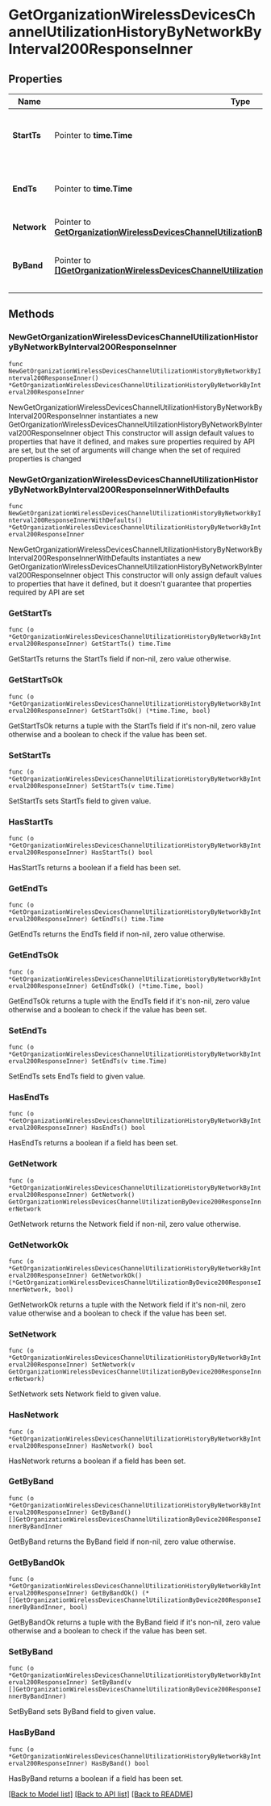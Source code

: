 # GetOrganizationWirelessDevicesChannelUtilizationHistoryByNetworkByInterval200ResponseInner

## Properties

Name | Type | Description | Notes
------------ | ------------- | ------------- | -------------
**StartTs** | Pointer to **time.Time** | The start time of the channel utilization interval. | [optional] 
**EndTs** | Pointer to **time.Time** | The end time of the channel utilization interval. | [optional] 
**Network** | Pointer to [**GetOrganizationWirelessDevicesChannelUtilizationByDevice200ResponseInnerNetwork**](GetOrganizationWirelessDevicesChannelUtilizationByDevice200ResponseInnerNetwork.md) |  | [optional] 
**ByBand** | Pointer to [**[]GetOrganizationWirelessDevicesChannelUtilizationByDevice200ResponseInnerByBandInner**](GetOrganizationWirelessDevicesChannelUtilizationByDevice200ResponseInnerByBandInner.md) | Channel utilization broken down by band. | [optional] 

## Methods

### NewGetOrganizationWirelessDevicesChannelUtilizationHistoryByNetworkByInterval200ResponseInner

`func NewGetOrganizationWirelessDevicesChannelUtilizationHistoryByNetworkByInterval200ResponseInner() *GetOrganizationWirelessDevicesChannelUtilizationHistoryByNetworkByInterval200ResponseInner`

NewGetOrganizationWirelessDevicesChannelUtilizationHistoryByNetworkByInterval200ResponseInner instantiates a new GetOrganizationWirelessDevicesChannelUtilizationHistoryByNetworkByInterval200ResponseInner object
This constructor will assign default values to properties that have it defined,
and makes sure properties required by API are set, but the set of arguments
will change when the set of required properties is changed

### NewGetOrganizationWirelessDevicesChannelUtilizationHistoryByNetworkByInterval200ResponseInnerWithDefaults

`func NewGetOrganizationWirelessDevicesChannelUtilizationHistoryByNetworkByInterval200ResponseInnerWithDefaults() *GetOrganizationWirelessDevicesChannelUtilizationHistoryByNetworkByInterval200ResponseInner`

NewGetOrganizationWirelessDevicesChannelUtilizationHistoryByNetworkByInterval200ResponseInnerWithDefaults instantiates a new GetOrganizationWirelessDevicesChannelUtilizationHistoryByNetworkByInterval200ResponseInner object
This constructor will only assign default values to properties that have it defined,
but it doesn't guarantee that properties required by API are set

### GetStartTs

`func (o *GetOrganizationWirelessDevicesChannelUtilizationHistoryByNetworkByInterval200ResponseInner) GetStartTs() time.Time`

GetStartTs returns the StartTs field if non-nil, zero value otherwise.

### GetStartTsOk

`func (o *GetOrganizationWirelessDevicesChannelUtilizationHistoryByNetworkByInterval200ResponseInner) GetStartTsOk() (*time.Time, bool)`

GetStartTsOk returns a tuple with the StartTs field if it's non-nil, zero value otherwise
and a boolean to check if the value has been set.

### SetStartTs

`func (o *GetOrganizationWirelessDevicesChannelUtilizationHistoryByNetworkByInterval200ResponseInner) SetStartTs(v time.Time)`

SetStartTs sets StartTs field to given value.

### HasStartTs

`func (o *GetOrganizationWirelessDevicesChannelUtilizationHistoryByNetworkByInterval200ResponseInner) HasStartTs() bool`

HasStartTs returns a boolean if a field has been set.

### GetEndTs

`func (o *GetOrganizationWirelessDevicesChannelUtilizationHistoryByNetworkByInterval200ResponseInner) GetEndTs() time.Time`

GetEndTs returns the EndTs field if non-nil, zero value otherwise.

### GetEndTsOk

`func (o *GetOrganizationWirelessDevicesChannelUtilizationHistoryByNetworkByInterval200ResponseInner) GetEndTsOk() (*time.Time, bool)`

GetEndTsOk returns a tuple with the EndTs field if it's non-nil, zero value otherwise
and a boolean to check if the value has been set.

### SetEndTs

`func (o *GetOrganizationWirelessDevicesChannelUtilizationHistoryByNetworkByInterval200ResponseInner) SetEndTs(v time.Time)`

SetEndTs sets EndTs field to given value.

### HasEndTs

`func (o *GetOrganizationWirelessDevicesChannelUtilizationHistoryByNetworkByInterval200ResponseInner) HasEndTs() bool`

HasEndTs returns a boolean if a field has been set.

### GetNetwork

`func (o *GetOrganizationWirelessDevicesChannelUtilizationHistoryByNetworkByInterval200ResponseInner) GetNetwork() GetOrganizationWirelessDevicesChannelUtilizationByDevice200ResponseInnerNetwork`

GetNetwork returns the Network field if non-nil, zero value otherwise.

### GetNetworkOk

`func (o *GetOrganizationWirelessDevicesChannelUtilizationHistoryByNetworkByInterval200ResponseInner) GetNetworkOk() (*GetOrganizationWirelessDevicesChannelUtilizationByDevice200ResponseInnerNetwork, bool)`

GetNetworkOk returns a tuple with the Network field if it's non-nil, zero value otherwise
and a boolean to check if the value has been set.

### SetNetwork

`func (o *GetOrganizationWirelessDevicesChannelUtilizationHistoryByNetworkByInterval200ResponseInner) SetNetwork(v GetOrganizationWirelessDevicesChannelUtilizationByDevice200ResponseInnerNetwork)`

SetNetwork sets Network field to given value.

### HasNetwork

`func (o *GetOrganizationWirelessDevicesChannelUtilizationHistoryByNetworkByInterval200ResponseInner) HasNetwork() bool`

HasNetwork returns a boolean if a field has been set.

### GetByBand

`func (o *GetOrganizationWirelessDevicesChannelUtilizationHistoryByNetworkByInterval200ResponseInner) GetByBand() []GetOrganizationWirelessDevicesChannelUtilizationByDevice200ResponseInnerByBandInner`

GetByBand returns the ByBand field if non-nil, zero value otherwise.

### GetByBandOk

`func (o *GetOrganizationWirelessDevicesChannelUtilizationHistoryByNetworkByInterval200ResponseInner) GetByBandOk() (*[]GetOrganizationWirelessDevicesChannelUtilizationByDevice200ResponseInnerByBandInner, bool)`

GetByBandOk returns a tuple with the ByBand field if it's non-nil, zero value otherwise
and a boolean to check if the value has been set.

### SetByBand

`func (o *GetOrganizationWirelessDevicesChannelUtilizationHistoryByNetworkByInterval200ResponseInner) SetByBand(v []GetOrganizationWirelessDevicesChannelUtilizationByDevice200ResponseInnerByBandInner)`

SetByBand sets ByBand field to given value.

### HasByBand

`func (o *GetOrganizationWirelessDevicesChannelUtilizationHistoryByNetworkByInterval200ResponseInner) HasByBand() bool`

HasByBand returns a boolean if a field has been set.


[[Back to Model list]](../README.md#documentation-for-models) [[Back to API list]](../README.md#documentation-for-api-endpoints) [[Back to README]](../README.md)


